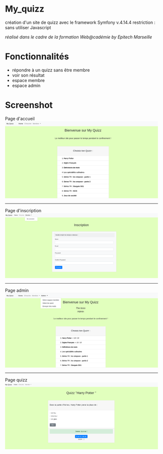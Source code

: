 # My_quizz
 création d'un site de quizz avec le framework Symfony v.4.14.4
 restriction : sans utiliser Javascript
 
*réalisé dans le cadre de la formation Web@cadémie by Epitech Marseille*

# Fonctionnalités
- répondre à un quizz sans être membre
- voir son résultat
- espace membre
- espace admin

# Screenshot

Page d'accueil
![alt text](https://github.com/Lucilelebeau/my_quizz/blob/master/IMG/Capture%20d%E2%80%99%C3%A9cran_2020-06-26_16-35-40.png)

---

Page d'inscription
![alt text](https://github.com/Lucilelebeau/my_quizz/blob/master/IMG/Capture%20d%E2%80%99%C3%A9cran_2020-06-26_16-36-32.png)

---

Page admin
![alt text](https://github.com/Lucilelebeau/my_quizz/blob/master/IMG/Capture%20d%E2%80%99%C3%A9cran_2020-06-26_16-40-00.png)

---

Page quizz
![alt text](https://github.com/Lucilelebeau/my_quizz/blob/master/IMG/Capture%20d%E2%80%99%C3%A9cran_2020-06-26_16-40-40.png)
